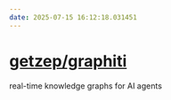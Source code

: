 ```yaml
---
date: 2025-07-15 16:12:18.031451
---
```


# [getzep/graphiti](https://github.com/getzep/graphiti)

real-time knowledge graphs for AI agents